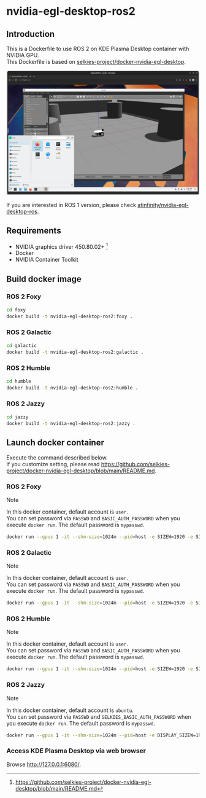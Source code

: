 # nvidia-egl-desktop-ros2

## Introduction

This is a Dockerfile to use ROS 2 on KDE Plasma Desktop container with NVIDIA GPU.  
This Dockerfile is based on [selkies-project/docker-nvidia-egl-desktop](https://github.com/selkies-project/docker-nvidia-egl-desktop).

![](nvidia-egl-desktop-ros2-screenshot.png)

If you are interested in ROS 1 version, please check [atinfinity/nvidia-egl-desktop-ros](https://github.com/atinfinity/nvidia-egl-desktop-ros).

## Requirements

- NVIDIA graphics driver 450.80.02+ [^1]
- Docker
- NVIDIA Container Toolkit

## Build docker image

### ROS 2 Foxy

```bash
cd foxy
docker build -t nvidia-egl-desktop-ros2:foxy .
```

### ROS 2 Galactic

```bash
cd galactic
docker build -t nvidia-egl-desktop-ros2:galactic .
```

### ROS 2 Humble

```bash
cd humble
docker build -t nvidia-egl-desktop-ros2:humble .
```

### ROS 2 Jazzy

```bash
cd jazzy
docker build -t nvidia-egl-desktop-ros2:jazzy .
```

## Launch docker container

Execute the command described below.  
If you customize setting, please read <https://github.com/selkies-project/docker-nvidia-egl-desktop/blob/main/README.md>.

### ROS 2 Foxy

> [!NOTE]
> In this docker container, default account is `user`.  
> You can set password via `PASSWD` and `BASIC_AUTH_PASSWORD` when you execute `docker run`. The default password is `mypasswd`.  

```bash
docker run --gpus 1 -it --shm-size=1024m --pid=host -e SIZEW=1920 -e SIZEH=1080 -e PASSWD=mypasswd -e BASIC_AUTH_PASSWORD=mypasswd -e NOVNC_ENABLE=true -p 6080:8080 nvidia-egl-desktop-ros2:foxy
```

### ROS 2 Galactic

> [!NOTE]
> In this docker container, default account is `user`.  
> You can set password via `PASSWD` and `BASIC_AUTH_PASSWORD` when you execute `docker run`. The default password is `mypasswd`.  

```bash
docker run --gpus 1 -it --shm-size=1024m --pid=host -e SIZEW=1920 -e SIZEH=1080 -e PASSWD=mypasswd -e BASIC_AUTH_PASSWORD=mypasswd -e NOVNC_ENABLE=true -p 6080:8080 nvidia-egl-desktop-ros2:galactic
```

### ROS 2 Humble

> [!NOTE]
> In this docker container, default account is `user`.  
> You can set password via `PASSWD` and `BASIC_AUTH_PASSWORD` when you execute `docker run`. The default password is `mypasswd`.  

```bash
docker run --gpus 1 -it --shm-size=1024m --pid=host -e SIZEW=1920 -e SIZEH=1080 -e PASSWD=mypasswd -e BASIC_AUTH_PASSWORD=mypasswd -e NOVNC_ENABLE=true -p 6080:8080 nvidia-egl-desktop-ros2:humble
```

### ROS 2 Jazzy

> [!NOTE]
> In this docker container, default account is `ubuntu`.  
> You can set password via `PASSWD` and `SELKIES_BASIC_AUTH_PASSWORD` when you execute `docker run`. The default password is `mypasswd`.  

```bash
docker run --gpus 1 -it --shm-size=1024m --pid=host -e DISPLAY_SIZEW=1920 -e DISPLAY_SIZEH=1080 -e PASSWD=mypasswd -e SELKIES_BASIC_AUTH_PASSWORD=mypasswd -e SELKIES_ENABLE_RESIZE=true -e KASMVNC_ENABLE=true -p 6080:8080 nvidia-egl-desktop-ros2:jazzy
```

### Access KDE Plasma Desktop via web browser

Browse <http://127.0.0.1:6080/>.  

[^1]: <https://github.com/selkies-project/docker-nvidia-egl-desktop/blob/main/README.md>
